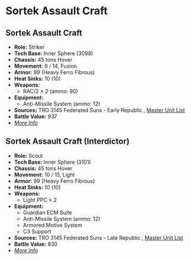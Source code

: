 # Sortek Assault Craft 

## Sortek Assault Craft 

- **Role:** Striker 
- **Tech Base:** Inner Sphere (3098) 
- **Chassis:** 45 tons Hover 
- **Movement:** 9 / 14, Fusion 
- **Armor:** 99 (Heavy Ferro Fibrous) 
- **Heat Sinks:** 10 (10) 
- **Weapons:** 
  - RAC/2 × 2 (ammo: 90) 
- **Equipment:** 
  - Anti-Missile System (ammo: 12) 
- **Sources:** TRO 3145 Federated Suns - Early Republic , [Master Unit List](http://masterunitlist.info/Unit/Details/6318) 
- **Battle Value:** 937 
- [*More Info*](sortek_assault_craft/sortek_assault_craft.md) 

## Sortek Assault Craft (Interdictor) 

- **Role:** Scout 
- **Tech Base:** Inner Sphere (3101) 
- **Chassis:** 45 tons Hover 
- **Movement:** 10 / 15, Light 
- **Armor:** 99 (Heavy Ferro Fibrous) 
- **Heat Sinks:** 10 (10) 
- **Weapons:** 
  - Light PPC × 2 
- **Equipment:** 
  - Guardian ECM Suite 
  - Anti-Missile System (ammo: 12) 
  - Armored Motive System 
  - C3 Support 
- **Sources:** TRO 3145 Federated Suns - Late Republic , [Master Unit List](http://masterunitlist.info/Unit/Details/6319) 
- **Battle Value:** 830 
- [*More Info*](sortek_assault_craft/sortek_assault_craft_interdictor.md) 

